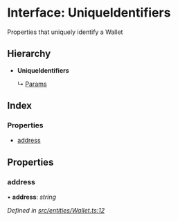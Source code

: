 # Interface: UniqueIdentifiers

Properties that uniquely identify a Wallet

## Hierarchy

* **UniqueIdentifiers**

  ↳ [Params](_entities_wallet_.params.md)

## Index

### Properties

* [address](_entities_wallet_.uniqueidentifiers.md#address)

## Properties

###  address

• **address**: *string*

*Defined in [src/entities/Wallet.ts:12](https://github.com/PolymathNetwork/polymath-sdk/blob/550676f/src/entities/Wallet.ts#L12)*

